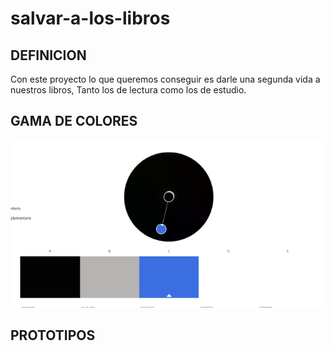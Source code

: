 # salvar-a-los-libros
## DEFINICION
Con este proyecto lo que queremos conseguir es darle una segunda vida a nuestros libros, Tanto los de lectura como los de estudio.

## GAMA DE COLORES
![Gama de Colores](assets/img/colores.png)

## PROTOTIPOS
